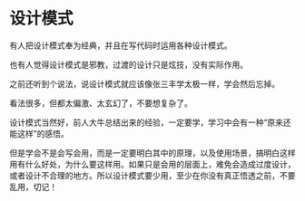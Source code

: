 # 设计模式

有人把设计模式奉为经典，并且在写代码时运用各种设计模式。

也有人觉得设计模式是邪教，过渡的设计只是炫技，没有实际作用。

之前还听到个说法，说设计模式就应该像张三丰学太极一样，学会然后忘掉。

看法很多，但都太偏激、太玄幻了，不要想复杂了。

设计模式当然好，前人大牛总结出来的经验，一定要学，学习中会有一种“原来还能这样”的感悟。

但是学会不是会写会用，而是一定要明白其中的原理，以及使用场景，搞明白这样用有什么好处，为什么要这样用。如果只是会用的层面上，难免会造成过度设计，或者设计不合理的地方。所以设计模式要少用，至少在你没有真正悟透之前，不要乱用，切记！

